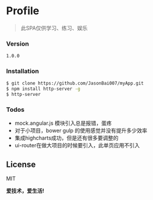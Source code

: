 # Profile
> 此SPA仅供学习、练习、娱乐

### Version
```sh
1.0.0
```

### Installation

```sh
$ git clone https://github.com/JasonBai007/myApp.git
$ npm install http-server -g
$ http-server
```

### Todos

 - mock.angular.js 模块引入总是报错，蛋疼
 - 对于小项目，bower gulp 的使用感觉并没有提升多少效率
 - 集成highcharts成功，但是还有很多要调整的
 - ui-router在做大项目的时候要引入，此单页应用不引入

License
----

MIT


**爱技术，爱生活!**